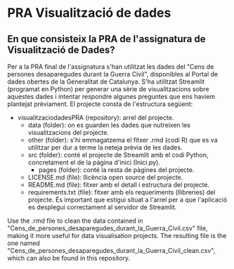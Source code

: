 # PRA Visualització de dades

## En que consisteix la PRA de l'assignatura de Visualització de Dades?
Per a la PRA final de l'assignatura s'han utilitzat les dades del "Cens de persones desaparegudes durant la Guerra Civil", 
disponibles al Portal de dades obertes de la Generalitat de Catalunya. S'ha utilitzat Streamlit (programat en Python) per
generar una sèrie de visualitzacions sobre aquestes dades i intentar respondre algunes preguntes que ens haviem plantejat
prèviament. El projecte consta de l'estructura següent:

* visualitzaciodadesPRA (repository): arrel del projecte.
  * data (folder): on es guarden les dades que nutreixen les visualitzacions del projecte.
  * other (folder): s'hi emmagatzema el fitxer .rmd (codi R) que es va utilitzar per dur a terme la neteja prèvia de les dades.
  * src (folder): conté el projecte de Streamlit amb el codi Python, concretament el de la pàgina d'inici (Inici.py).
      * pages (folder): conté la resta de pàgines del projecte.
  * LICENSE.md (file): llicència open source del projecte.
  * README.md (file): fitxer amb el detall i estructura del projecte.
  * requirements.txt (file): fitxer amb els requeriments (llibreries) del projecte. És important que estigui situat a l'arrel per a que
    l'aplicació es desplegui correctament al servidor de Streamlit.




Use the .rmd file to clean the data contained in "Cens_de_persones_desaparegudes_durant_la_Guerra_Civil.csv" file, making 
it more useful for data visualisation projects. The resulting file is the one named "Cens_de_persones_desaparegudes_durant_la_Guerra_Civil_clean.csv", which can also be found in this repository.
